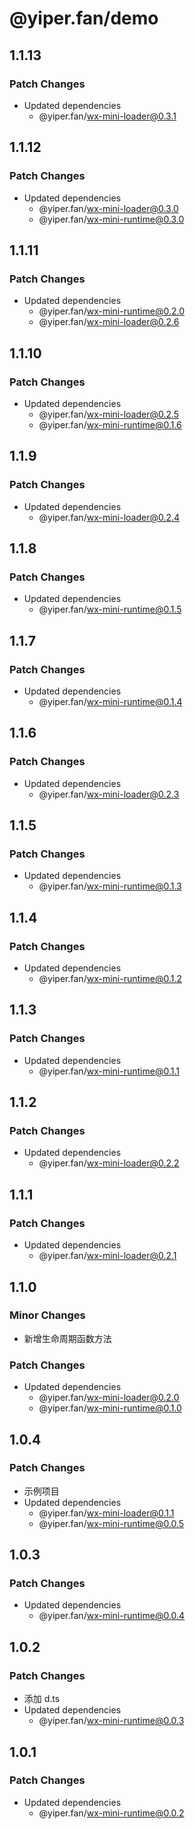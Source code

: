 # @yiper.fan/demo

## 1.1.13

### Patch Changes

-   Updated dependencies
    -   @yiper.fan/wx-mini-loader@0.3.1

## 1.1.12

### Patch Changes

-   Updated dependencies
    -   @yiper.fan/wx-mini-loader@0.3.0
    -   @yiper.fan/wx-mini-runtime@0.3.0

## 1.1.11

### Patch Changes

-   Updated dependencies
    -   @yiper.fan/wx-mini-runtime@0.2.0
    -   @yiper.fan/wx-mini-loader@0.2.6

## 1.1.10

### Patch Changes

-   Updated dependencies
    -   @yiper.fan/wx-mini-loader@0.2.5
    -   @yiper.fan/wx-mini-runtime@0.1.6

## 1.1.9

### Patch Changes

-   Updated dependencies
    -   @yiper.fan/wx-mini-loader@0.2.4

## 1.1.8

### Patch Changes

-   Updated dependencies
    -   @yiper.fan/wx-mini-runtime@0.1.5

## 1.1.7

### Patch Changes

-   Updated dependencies
    -   @yiper.fan/wx-mini-runtime@0.1.4

## 1.1.6

### Patch Changes

-   Updated dependencies
    -   @yiper.fan/wx-mini-loader@0.2.3

## 1.1.5

### Patch Changes

-   Updated dependencies
    -   @yiper.fan/wx-mini-runtime@0.1.3

## 1.1.4

### Patch Changes

-   Updated dependencies
    -   @yiper.fan/wx-mini-runtime@0.1.2

## 1.1.3

### Patch Changes

-   Updated dependencies
    -   @yiper.fan/wx-mini-runtime@0.1.1

## 1.1.2

### Patch Changes

-   Updated dependencies
    -   @yiper.fan/wx-mini-loader@0.2.2

## 1.1.1

### Patch Changes

-   Updated dependencies
    -   @yiper.fan/wx-mini-loader@0.2.1

## 1.1.0

### Minor Changes

-   新增生命周期函数方法

### Patch Changes

-   Updated dependencies
    -   @yiper.fan/wx-mini-loader@0.2.0
    -   @yiper.fan/wx-mini-runtime@0.1.0

## 1.0.4

### Patch Changes

-   示例项目
-   Updated dependencies
    -   @yiper.fan/wx-mini-loader@0.1.1
    -   @yiper.fan/wx-mini-runtime@0.0.5

## 1.0.3

### Patch Changes

-   Updated dependencies
    -   @yiper.fan/wx-mini-runtime@0.0.4

## 1.0.2

### Patch Changes

-   添加 d.ts
-   Updated dependencies
    -   @yiper.fan/wx-mini-runtime@0.0.3

## 1.0.1

### Patch Changes

-   Updated dependencies
    -   @yiper.fan/wx-mini-runtime@0.0.2

